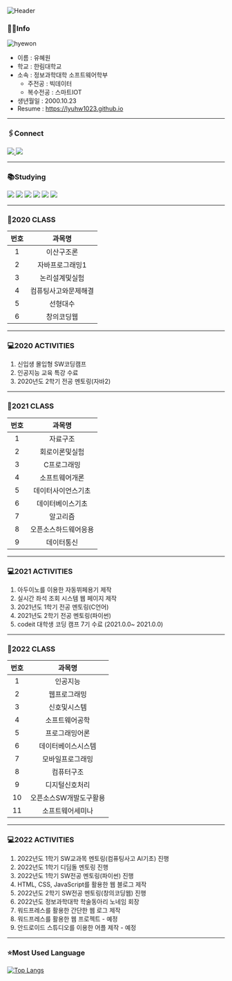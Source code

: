 

![Header](https://capsule-render.vercel.app/api?type=waving&color=auto&height=250&section=header&text=Hyewon's%20Github&fontSize=90)

### 👩‍💻Info

![hyewon](https://user-images.githubusercontent.com/52669844/199396843-e25e1f28-f9a9-4654-be6b-696f38ec34a8.png)

- 이름 : 유혜원
- 학교 : 한림대학교 
- 소속 : 정보과학대학 소프트웨어학부  
     + 주전공 : 빅데이터
     + 복수전공 : 스마트IOT
- 생년월일 : 2000.10.23
- Resume : https://lyuhw1023.github.io
***
### 🖇Connect

<a href="https://instagram.com/lyuhw0_0" >
    <img src="http://img.shields.io/badge/-Instagram-E4405F?style=flat&logo=Instagram&logoColor=white&link=https://instagram.com/lyuhw0_0/"/>
</a>
<a>
    <img src="http://img.shields.io/badge/-lyuhw11023@gmail.com-EA4335?style=flat&logo=gmail&logoColor=white"/>
</a>


***  
### 📚Studying
<img src="https://img.shields.io/badge/HTML-E34F26?style=flat-square&logo=html5&logoColor=white"/> <img src="https://img.shields.io/badge/JS-F7DF1E?style=flat-square&logo=javascript&logoColor=white"/> <img src="https://img.shields.io/badge/CSS-1572B6?style=flat-square&logo=css3&logoColor=white"/> <img src="https://img.shields.io/badge/Android-3DDC84?style=flat-square&logo=android&logoColor=white"/> <img src="https://img.shields.io/badge/Kotlin-7F52FF?style=flat-square&logo=kotlin&logoColor=white"/> <img src="https://img.shields.io/badge/Python-3776AB?style=flat-square&logo=python&logoColor=white"/> 


***
### 📖2020 CLASS 
|번호|과목명|
|:---:|:---:|
|1|이산구조론|
|2|자바프로그래밍1|
|3|논리설계및실험|
|4|컴퓨팅사고와문제해결|
|5|선형대수|
|6|창의코딩웹|

***
### 💻2020 ACTIVITIES
1. 신입생 몰입형 SW코딩캠프
2. 인공지능 교육 특강 수료
3. 2020년도 2학기 전공 멘토링(자바2)

***
### 📖2021 CLASS 
|번호|과목명|
|:---:|:---:|
|1|자료구조|
|2|회로이론및실험|
|3|C프로그래밍|
|4|소프트웨어개론|
|5|데이터사이언스기초|
|6|데이터베이스기초|
|7|알고리즘|
|8|오픈소스하드웨어응용|
|9|데이터통신|
***

### 💻2021 ACTIVITIES
1. 아두이노를 이용한 자동뷔페용기 제작
2. 실시간 좌석 조회 시스템 웹 페이지 제작
3. 2021년도 1학기 전공 멘토링(C언어)
4. 2021년도 2학기 전공 멘토링(파이썬)
5. codeit 대학생 코딩 캠프 7기 수료 (2021.0.0~ 2021.0.0)

***
### 📖2022 CLASS 
|번호|과목명|
|:---:|:---:|
|1|인공지능|
|2|웹프로그래밍|
|3|신호및시스템|
|4|소프트웨어공학|
|5|프로그래밍어론|
|6|데이터베이스시스템|
|7|모바일프로그래밍|
|8|컴퓨터구조|
|9|디지털신호처리|
|10|오픈소스SW개발도구활용|
|11|소프트웨어세미나|

***
### 💻2022 ACTIVITIES
1. 2022년도 1학기 SW교과목 멘토링(컴퓨팅사고 AI기초) 진행
2. 2022년도 1학기 디딤돌 멘토링 진행
3. 2022년도 1학기 SW전공 멘토링(파이썬) 진행
4. HTML, CSS, JavaScript를 활용한 웹 블로그 제작
5. 2022년도 2학기 SW전공 멘토링(창의코딩웹) 진행
6. 2022년도 정보과학대학 학술동아리 노네임 회장
7. 워드프레스를 활용한 간단한 웹 로그 제작
7. 워드프레스를 활용한 웹 프로젝트 - 예정
8. 안드로이드 스튜디오를 이용한 어플 제작 - 예정

 
*** 
### ⭐Most Used Language

[![Top Langs](https://github-readme-stats.vercel.app/api/top-langs/?username=lyuhw1023&layout=compact)](https://github.com/lyuhw1023/github-readme-stats)
